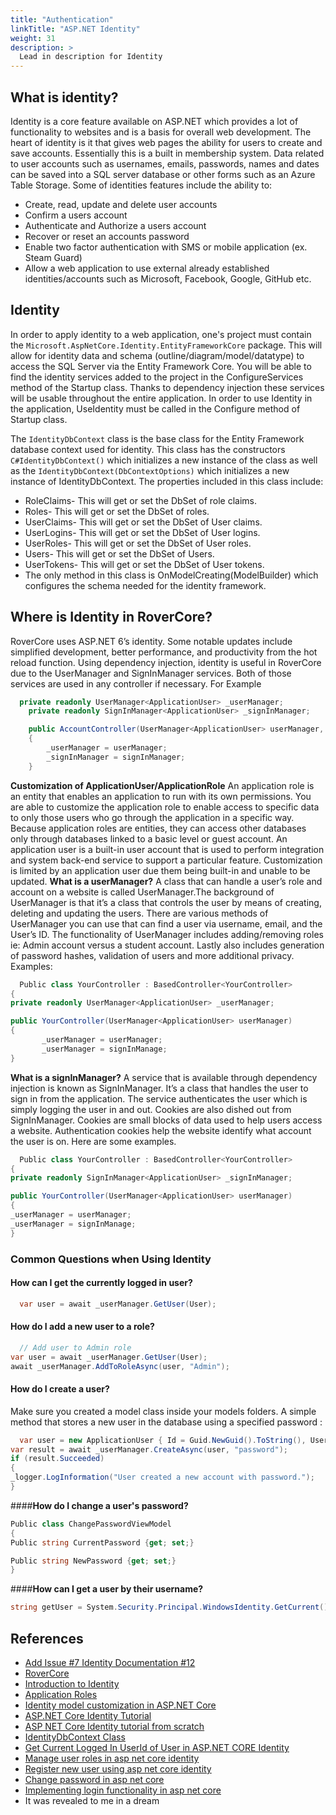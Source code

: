```yaml
---
title: "Authentication"
linkTitle: "ASP.NET Identity"
weight: 31
description: >
  Lead in description for Identity
---
```

## What is identity?
Identity is a core feature available on ASP.NET which provides a lot of functionality to websites and is a basis for overall web development. The heart of identity is it that gives web pages the ability for users to create and save accounts. Essentially this is a built in membership system. Data related to user accounts such as usernames, emails, passwords, names and dates can be saved into a SQL server database or other forms such as an Azure Table Storage. Some of identities features include the ability to: 
- Create, read, update and delete user accounts
- Confirm a users account
- Authenticate and Authorize a users account
- Recover or reset an accounts password
- Enable two factor authentication with SMS or mobile application (ex. Steam Guard)
- Allow a web application to use external already established identities/accounts such as Microsoft, Facebook, Google, GitHub etc. 


## Identity
In order to apply identity to a web application, one's project must contain the `Microsoft.AspNetCore.Identity.EntityFrameworkCore` package. This will allow for identity data and schema (outline/diagram/model/datatype) to access the SQL Server via the Entity Framework Core. You will be able to find the identity services added to the project in the ConfigureServices method of the Startup class. Thanks to dependency injection these services will be usable throughout the entire application. In order to use Identity in the application, UseIdentity must be called in the Configure method of Startup class. 	

The `IdentityDbContext` class is the base class for the Entity Framework database context used for identity. This class has the constructors ```C#IdentityDbContext()``` which initializes a new instance of the class as well as the `IdentityDbContext(DbContextOptions)` which initializes a new instance of IdentityDbContext. The properties included in this class include:
- RoleClaims- This will get or set the DbSet<TEntity> of role claims. 
- Roles- This will get or set the DbSet<TEntity> of roles.
- UserClaims- This will get or set the DbSet<TEntity> of User claims. 
- UserLogins- This will get or set the DbSet<TEntity> of User logins. 
- UserRoles- This will get or set the DbSet<TEntity> of User roles.
- Users- This will get or set the DbSet<TEntity> of Users. 
- UserTokens- This will get or set the DbSet<TEntity> of User tokens. 
- The only method in this class is OnModelCreating(ModelBuilder) which configures the schema needed for the identity framework. 

## Where is Identity in RoverCore?
RoverCore uses ASP.NET 6’s identity. Some notable updates include simplified development, better performance, and productivity from the hot reload function. Using dependency injection, identity is useful in RoverCore due to the UserManager and SignInManager services. Both of those services are used in any controller if necessary. For Example
```C#
  private readonly UserManager<ApplicationUser> _userManager;
    private readonly SignInManager<ApplicationUser> _signInManager;

    public AccountController(UserManager<ApplicationUser> userManager, SignInManager<ApplicationUser> signInManager)
    {
        _userManager = userManager;
        _signInManager = signInManager;
    }
  ```



**Customization of ApplicationUser/ApplicationRole**
An application role is an entity that enables an application to run with its own permissions. You are able to customize the application role to enable access to specific data to only those users who go through the application in a specific way. Because application roles are entities, they can access other databases only through databases linked to a basic level or guest account.
An application user is a built-in user account that is used to perform integration and system back-end service to support a particular feature. Customization is limited by an application user due them being built-in and unable to be updated.
**What is a  userManager?**
A class that can handle a user’s role and account on a website is called UserManager.The background of UserManager is that it’s a class that controls the user by means of creating, deleting and updating the users. There are various methods of UserManager you can use that can find a user via username, email, and the User’s ID. The functionality of UserManager includes adding/removing roles ie: Admin account versus a student account. Lastly also includes generation of password hashes, validation of users and more additional privacy. 
Examples:
```C#
  Public class YourController : BasedController<YourController>
{
private readonly UserManager<ApplicationUser> _userManager;

public YourController(UserManager<ApplicationUser> userManager)
{
       _userManager = userManager;
       _userManager = signInManage;
}
  ```



**What is a signInManager?**
A service that is available through dependency injection is known as SignInManager. It’s a class that handles the user to sign in from the application. The service authenticates the user which is simply logging the user in and out. Cookies are also dished out from SignInManager. Cookies are small blocks of  data used to help users access a website. Authentication cookies help the website identify what account the user is on. Here are some examples.

```C#
  Public class YourController : BasedController<YourController>
{
private readonly SignInManager<ApplicationUser> _signInManager;

public YourController(UserManager<ApplicationUser> userManager)
{
_userManager = userManager;
_userManager = signInManage;
}
  ```



### Common Questions when Using Identity


#### How can I get the currently logged in user?

```C#
  var user = await _userManager.GetUser(User);
  ```


#### How do I add a new user to a role?

```C#
  // Add user to Admin role
var user = await _userManager.GetUser(User);
await _userManager.AddToRoleAsync(user, "Admin");
  ```


#### How do I create a user?
Make sure you created a model class inside your models folders. A simple method that stores a new user in the database using a specified password :
```C#
  var user = new ApplicationUser { Id = Guid.NewGuid().ToString(), UserName = "bill", Email = "bill@microsoft.com" };
var result = await _userManager.CreateAsync(user, "password");
if (result.Succeeded)
{
_logger.LogInformation("User created a new account with password.");
}
```


####**How do I change a user's password?**
```C#
Public class ChangePasswordViewModel
{
Public string CurrentPassword {get; set;}

Public string NewPassword {get; set;}
}
```


####**How can I get a user by their username?**
```C#
string getUser = System.Security.Principal.WindowsIdentity.GetCurrent().Name.ToString();
```




## References
* [Add Issue #7 Identity Documentation #12](https://github.com/RoverCore/Documentation/issues/7)
* [RoverCore](https://github.com/RoverCore/RoverCore)
* [Introduction to Identity](https://jakeydocs.readthedocs.io/en/latest/security/authentication/identity.html#:~:text=ASP.NET%20Core%20Identity%20is,Microsoft%20Account%2C%20Twitter%20and%20more.)
* [Application Roles](https://docs.microsoft.com/en-us/sql/relational-databases/security/authentication-access/application-roles?view=sql-server-ver15#:~:text=An%20application%20role%20is%20a,connect%20through%20a%20particular%20application.)
* [Identity model customization in ASP.NET Core](https://docs.microsoft.com/en-us/aspnet/core/security/authentication/customize-identity-model?view=aspnetcore-6.0)
* [ASP.NET Core Identity Tutorial](https://www.tektutorialshub.com/asp-net-core/asp-net-core-identity-tutorial/)
* [ASP NET Core Identity tutorial from scratch](https://www.youtube.com/watch?v=egITMrwMOPU)
* [IdentityDbContext Class](https://docs.microsoft.com/en-us/dotnet/api/microsoft.aspnetcore.identity.entityframeworkcore.identitydbcontext?view=aspnetcore-6.0)
* [Get Current Logged In UserId of User in ASP.NET CORE Identity](https://youtu.be/OP_KDWlAgCQ)
* [Manage user roles in asp net core identity](https://youtu.be/1OaVUy1pRXA)
* [Register new user using asp net core identity](https://youtu.be/sPbDrqpme_w)
* [Change password in asp net core  ](https://youtu.be/r7VzoLhFLd0)
* [Implementing login functionality in asp net core](https://youtu.be/9d8DXXc71RI)
* It was revealed to me in a dream

